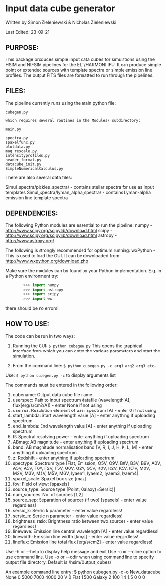 # Input data cube generator

Written by Simon Zieleniewski & Nicholas Zieleniewski

Last Edited: 23-09-21



## PURPOSE:

This package produces simple input data cubes for simulations using the HSIM and NIFSIM pipelines for the ELT/HARMONI IFU. It can produce simple point or extended sources with template spectra or simple emission line profiles. The output FITS files are formatted to run through the pipelines.



## FILES:

The pipeline currently runs using the main python file:
```
cubegen.py

which requires several routines in the Modules/ subdirectory:

main.py

spectra.py
spaxelfunc.py
plotdata.py
mag_rescale.py
intensityprofiles.py
header_format.py
datacube_init.py
SimpleNumericalCalculus.py
```

There are also several data files:

Simul_spectra/pickles_spectra/ - contains stellar spectra for use as input templates
Simul_spectra/lyman_alpha_spectra/ - contains Lyman-alpha emission line template spectra



## DEPENDENCIES:

The following Python modules are essential to run the pipeline:
numpy - http://www.scipy.org/scipylib/download.html
scipy - http://www.scipy.org/scipylib/download.html
astropy - http://www.astropy.org/

The following is strongly recommended for optimum running:
wxPython - This is used to load the GUI. It can be downloaded from: http://www.wxpython.org/download.php


Make sure the modules can by found by your Python implementation. E.g. in a Python environment try:
```python
        >>> import numpy
        >>> import astropy
        >>> import scipy
        >>> import wx
```

there should be no errors!



## HOW TO USE:

The code can be run in two ways:

1. Running the GUI:
``$ python cubegen.py``
This opens the graphical interface from which you can enter the various parameters and start the simulation.

2. From the command line:
``$ python cubegen.py -c arg1 arg2 arg3 etc…``

Use:
``$ python cubegen.py -c``
to display arguments list
	
The commands must be entered in the following order:

1. cubename: Output data cube file name
2. userspec: Path to input spectrum datafile (wavelength[A], flux[erg/s/cm2/A]) - enter None if not using
3. userres: Resolution element of user spectrum [A] - enter 0 if not using
4. start_lambda: Start wavelength value [A] - enter anything if uploading spectrum
5. end_lambda: End wavelength value [A] - enter anything if uploading spectrum
6. R: Spectral resolving power - enter anything if uploading spectrum
7. ABmag: AB magnitude - enter anything if uploading spectrum
8. band: AB magnitude normalisation band [V, R, I, J, H, K, L, M] - enter anything if uploading spectrum
9. z: Redshift - enter anything if uploading spectrum'
10. spectype: Spectrum type [Flat, Emission, O5V, O9V, B0V, B3V, B9V, A0V, A3V, A5V, F0V, F2V, F5V, G0V, G2V, G5V, K0V, K2V, K5V, K7V, M0V, M2V, M3V, M4V, M5V, M6V, lyaem1, lyaem2, lyaem3, lyaem4]
11. spaxel_scale: Spaxel box size [mas]
12. fov: Field of view: [spaxels]
13. source_type: Source type [Point, Galaxy(=Sersic)]
14. num_sources: No. of sources [1,2]
15. source_sep: Separation of sources (if two) [spaxels] - enter value regardless!
16. sersic_k: Sersic k parameter - enter value regardless!
17. sersic_n: Sersic n parameter - enter value regardless!
18. brightness_ratio: Brightness ratio between two sources - enter value regardless!
19. linewave: Emission line central wavelength [A] - enter value regardless!
20. linewidth: Emission line width [km/s] - enter value regardless!
21. lineflux: Emission line total flux [erg/s/cm2] - enter value regardless!

Use -h or --help to display help message and exit
Use -c or --cline option to use command line.
Use -o or --odir when using command line to specify output file directory. Default is /hsim/Output_cubes/

An example command line entry:
$ python cubegen.py -c -o New_datacube None 0 5000 7000 4000 20 V 0 Flat 1 500 Galaxy 2 100 1 4 1.5 0 0 0

